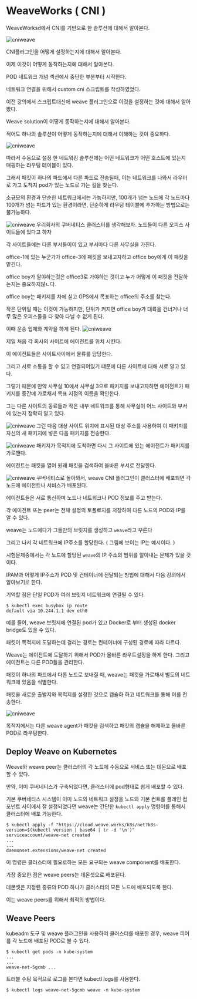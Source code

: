 # WeaveWorks ( CNI )
WeaveWorksd에서 CNI를 기반으로 한 솔루션에 대해서 알아본다.

![cniweave](../contents/cniweave01.PNG)

CNI플러그인을 어떻게 설정하는지에 대해서 알아본다.


이제 이것이 어떻게 동작하는지에 대해서 알아본다.

POD 네트워크 개념 섹션에서 중단한 부분부터 시작한다.

네트워크 연결을 위해서 custom cni 스크립트를 작성하였었다. 

이전 강의에서 스크립트대신에 weave 플러그인으로 이것을 설정하는 것에 대해서 알아봤다.

Weave solution이 어떻게 동작하는지에 대해서 알아본다.

적어도 하나의 솔루션이 어떻게 동작하는지에 대해서 이해하는 것이 중요하다.

![cniweave](../contents/cniweave02.PNG)

따라서 수동으로 설정 한 네트워킹 솔루션에는 어떤 네트워크가 어떤 호스트에 있는지 매핑하는 라우팅 테이블이 있다.

그래서 패킷이 하나의 파드에서 다른 파드로 전송될때, 이는 네트워크를 나와서 라우터로 가고 도착지 pod가 있는 노드로 가는 길을 찾는다.

소규모의 환경과 단순한 네트워크에서는 가능하지만, 100개가 넘는 노드에 각 노드마다 100개가 넘는 파드가 있는 환경이라면, 단순하게 라우팅 테이블에 추가하는 방법으로는 불가능하다.


![cniweave](../contents/cniweave03.PNG)
우리회사의 쿠버네티스 클러스터를 생각해보자. 노드들이 다른 오피스 사이트들에 있다고 하자

각 사이트들에는 다른 부서들이이 있고 부서마다 다른 사무실을 가진다.

office-1에 있는 누군가가  office-3에 패킷을 보내고자하고 office boy에게 이 패킷을 맡긴다.

office boy가 알야하는것은 office3로 가야하는 것이고 누가 어떻게 이 패킷을 전달하는지는 중요하지않ㄴ다.

office boy는 패키지를 차에 싣고 GPS에서 목표하는 office의 주소를 찾는다. 

작은 단위일 때는 이것이 가능하지만, 단위가 커지면 office boy가 대륙을 건너거나 너무 많은 오피스들을 다 찾아 다닐 수 없게 된다.

이때 운송 업체와 계약을 하게 된다.
![cniweave](../contents/cniweave04.PNG)

제일 처음 각 회사의 사이트에 에이전트를 위치 시킨다.

이 에이전트들은 사이트사이에서 물류를 담당한다.

그리고 서로 소통을 할 수 있고 연결되어있기 떄문에 다른 사이트에 대해 서로 알고 있다.

그렇기 때문에 만약 사무실 10에서 사무실 3으로 패키지를 보내고자하면 에이전트가 패키지를 중간에 가로채서 목표 지점의 이름을 확인한다.

그는 다른 사이트의 동료들과 작은 내부 네트워크를 통해 사무실이 어느 사이트와 부서에 있는지 정확히 알고 있다.

![cniweave](../contents/cniweave05.PNG)
그런 다음 대상 사이트 위치에 표시된 대상 주소를 사용하여 이 패키지를 자신의 새 패키지에 넣은 다음 패키지를 전송한다.

![cniweave](../contents/cniweave06.PNG)
패키지가 목적지에 도착하면 다시 그 사이트에 있는 에이전트가 패키지를 가로챈다.

에이전트는 패킷을 열어 원래 패킷을 검색하여 올바른 부서로 전달한다.


![cniweave](../contents/cniweave07.PNG)
쿠버네티스로 돌아와서, weave CNI 플러그인이 클러스터에 배포되면 각 노드에 에이전트나 서비스가 배포된다.

에이전트들은 서로 통신하며 노드나 네트워크나 POD 정보를 주고 받는다.

각 에이전트 또는 peer는 전체 설정의 토폴로지를 저장하여 다른 노드의 POD와 IP를 알 수 있다.

weave는 노드에다가 그들만의 브릿지를 생성하고 `weave`라고 부른다

그리고 나서 각 네트워크에 IP주소를 할당한다. ( 그림에 보이는 IP는 예시이다. )

시험문제중에서는 각 노드에 할당된 `weave`의 IP 주소의 범위를 알아내는 문제가 있을 것이다. 

IPAM과 어떻게 IP주소가 POD 및 컨테이너에 전달되는 방법에 대해서 다음 강의에서 알아보기로 한다.

기억할 점은 단일 POD가 여러 브릿지 네트워크에 연결될 수 있다.

```
$ kubectl exec busybox ip route
default via 10.244.1.1 dev eth0
```
예를 들어, weave 브릿지에 연결된 pod가 있고 Docker로 부터 생성된 docker bridge도 있을 수 있다.

패킷이 목적지에 도달하는데 걸리는 경로는 컨테이너에 구성된 경로에 따라 다르다.

Weave는 에이전트에 도달하기 위해서 POD가 올바른 라우트설정을 하게 한다. 그리고 에이전트는 다른 POD들을 관리한다.

패킷이 하나의 파드에서 다른 노드로 보내질 때, weave는 패킷을 가로채서 별도의 네트워크에 있음을 식별한다.

패킷을 새로운 출발지와 목적지를 설정한 것으로 캡슐화 하고 네트워크를 통해 이를 전송한다.

![cniweave](../contents/cniweave08.PNG)

목적지에서는 다른 weave agent가 패킷을 검색하고 패킷의 캡슐을 해제하고 올바른 POD로 라우팅한다.

## Deploy Weave on Kubernetes
Weave와 weave peer는 클러스터의 각 노드에 수동으로 서비스 또는 데몬으로 배포할 수 있다.

만약, 이미 쿠버네티스가 구축되었다면, 클러스터에 pod형태로 쉽게 배포할 수 있다.

기본 쿠버네티스 시스템이 이미 노드와 네트워크 설정을 노드와 기본 컨트롤 플레인 컴포넌트 사이에서 잘 설정되었다면 weave는 간단한 `kubectl apply` 명령어를 통해서 클러스터에 배포 가능한다.

```
$ kubectl apply -f "https://cloud.weave.works/k8s/net?k8s-version=$(kubectl version | base64 | tr -d '\n')"
serviceaccount/weave-net created
...
...
daemonset.extensions/weave-net created
```
이 명령은 클러스터에 필요로하는 모든 요구되는 weave component를 배포한다.

가장 중요한 점은 weave peers는 데몬셋으로 배포된다. 

데몬셋은 지정된 종류의 POD 하나가 클러스터의 모든 노드에 배포되도록 한다.

이는 weave peers를 위해서 최적의 방법이다.

## Weave Peers
kubeadm 도구 및 weave 플러그인을 사용하여 클러스터를 배포한 경우, weave 피어를 각 노드에 배포된 POD로 볼 수 있다.
```
$ kubectl get pods -n kube-system
...
...
weave-net-5gcmb ...
```

트러블 슈팅 목적으로 로그를 본다면 kubectl logs를 사용한다.

```
$ kubectl logs weave-net-5gcmb weave -n kube-system
```

